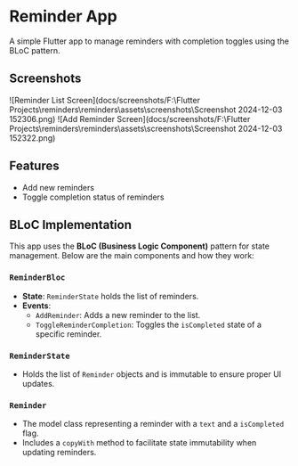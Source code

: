 # Reminder App

A simple Flutter app to manage reminders with completion toggles using the BLoC pattern.

## Screenshots
![Reminder List Screen](docs/screenshots/F:\Flutter Projects\reminders\reminders\assets\screenshots\Screenshot 2024-12-03 152306.png)
![Add Reminder Screen](docs/screenshots/F:\Flutter Projects\reminders\reminders\assets\screenshots\Screenshot 2024-12-03 152322.png)

## Features
- Add new reminders
- Toggle completion status of reminders

## BLoC Implementation

This app uses the **BLoC (Business Logic Component)** pattern for state management. Below are the main components and how they work:

### `ReminderBloc`
- **State**: `ReminderState` holds the list of reminders.
- **Events**:
  - `AddReminder`: Adds a new reminder to the list.
  - `ToggleReminderCompletion`: Toggles the `isCompleted` state of a specific reminder.

### `ReminderState`
- Holds the list of `Reminder` objects and is immutable to ensure proper UI updates.

### `Reminder`
- The model class representing a reminder with a `text` and a `isCompleted` flag.
- Includes a `copyWith` method to facilitate state immutability when updating reminders.